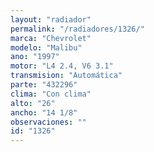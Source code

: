 ```yaml
---
layout: "radiador"
permalink: "/radiadores/1326/"
marca: "Chevrolet"
modelo: "Malibu"
ano: "1997"
motor: "L4 2.4, V6 3.1"
transmision: "Automática"
parte: "432296"
clima: "Con clima"
alto: "26"
ancho: "14 1/8"
observaciones: ""
id: "1326"
---
```


